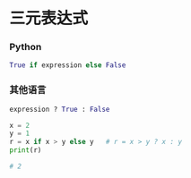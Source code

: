 # 三元表达式

### Python
```python
True if expression else False
```

### 其他语言
```python
expression ? True : False
```

```python
x = 2
y = 1
r = x if x > y else y   # r = x > y ? x : y
print(r)

# 2
```